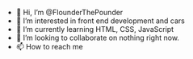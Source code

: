 - 👋 Hi, I’m @FlounderThePounder
- 👀 I’m interested in front end development and cars
- 🌱 I’m currently learning HTML, CSS, JavaScript
- 💞️ I’m looking to collaborate on nothing right now.  
- 📫 How to reach me 

<!---
FlounderThePounder/FlounderThePounder is a ✨ special ✨ repository because its `README.md` (this file) appears on your GitHub profile.
You can click the Preview link to take a look at your changes.
--->
